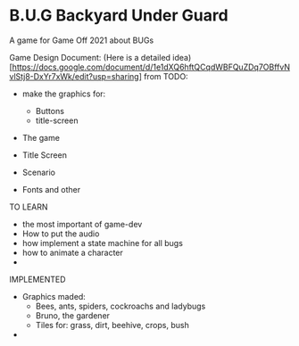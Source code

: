 # B.U.G Backyard Under Guard
A game for Game Off 2021 about BUGs

Game Design Document: (Here is a detailed idea)[https://docs.google.com/document/d/1e1dXQ6hftQCqdWBFQuZDq7OBffvNvlStj8-DxYr7xWk/edit?usp=sharing] from
TODO:
* make the graphics for:
  * Buttons
  * title-screen

* The game
* Title Screen
* Scenario
* Fonts and other 

TO LEARN
* the most important of game-dev
* How to put the audio
* how implement a state machine for all bugs
* how to animate a character
* 
IMPLEMENTED
* Graphics maded:
   * Bees, ants, spiders, cockroachs and ladybugs
   * Bruno, the gardener
   * Tiles for: grass, dirt, beehive, crops, bush
* 
